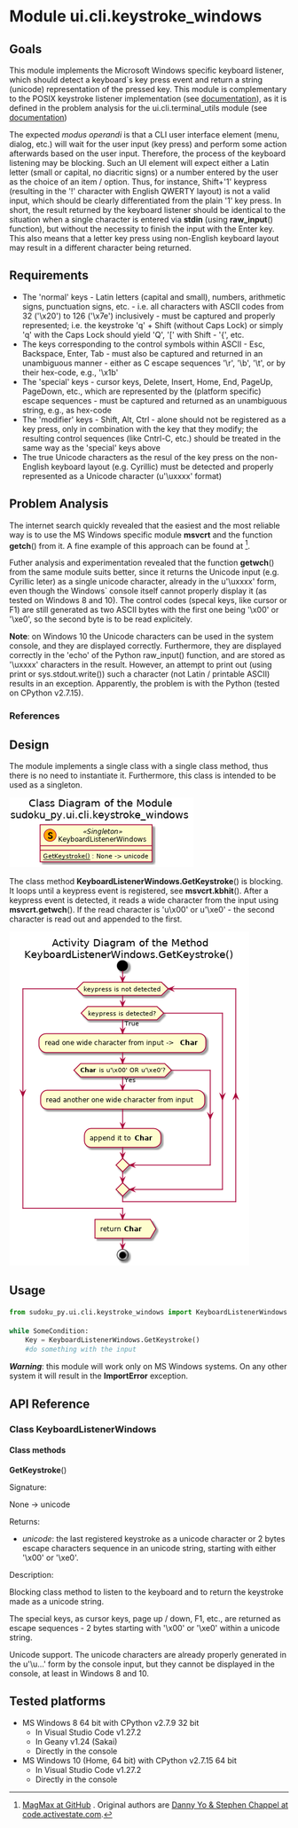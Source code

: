# Module ui.cli.keystroke_windows

## Goals

This module implements the Microsoft Windows specific keyboard listener, which should detect a keyboard`s key press event and return a string (unicode) representation of the pressed key. This module is complementary to the POSIX keystroke listener implementation (see [documentation](./ui_cli_keystroke_linux.md)), as it is defined in the problem analysis for the ui.cli.terminal_utils module (see [documentation](./ui_cli_terminal_utils.md))

The expected *modus operandi* is that a CLI user interface element (menu, dialog, etc.) will wait for the user input (key press) and perform some action afterwards based on the user input. Therefore, the process of the keyboard listening may be blocking. Such an UI element will expect either a Latin letter (small or capital, no diacritic signs) or a number entered by the user as the choice of an item / option. Thus, for instance, Shift+'1' keypress (resulting in the '!' character with English QWERTY layout) is not a valid input, which should be clearly differentiated from the plain '1' key press. In short, the result returned by the keyboard listener should be identical to the situation when a single character is entered via **stdin** (using **raw_input**() function), but without the necessity to finish the input with the Enter key. This also means that a letter key press using non-English keyboard layout may result in a different character being returned.

## Requirements

* The 'normal' keys - Latin letters (capital and small), numbers, arithmetic signs, punctuation signs, etc. - i.e. all characters with ASCII codes from 32 ('\x20') to 126 ('\x7e') inclusively - must be captured and properly represented; i.e. the keystroke 'q' + Shift (without Caps Lock) or simply 'q' with the Caps Lock should yield 'Q', '[' with Shift - '{', etc.
* The keys corresponding to the control symbols within ASCII - Esc, Backspace, Enter, Tab - must also be captured and returned in an unambiguous manner - either as C escape sequences '\r', '\b', '\t', or by their hex-code, e.g., '\x1b'
* The 'special' keys - cursor keys, Delete, Insert, Home, End, PageUp, PageDown, etc., which are represented by the (platform specific) escape sequences - must be captured and returned as an unambiguous string, e.g., as hex-code
* The 'modifier' keys - Shift, Alt, Ctrl - alone should not be registered as a key press, only in combination with the key that they modify; the resulting control sequences (like Cntrl-C, etc.) should be treated in the same way as the 'special' keys above
* The true Unicode characters as the resul of the key press on the non-English keyboard layout (e.g. Cyrillic) must be detected and properly represented as a Unicode character (u'\uxxxx' format)

## Problem Analysis

The internet search quickly revealed that the easiest and the most reliable way is to use the MS Windows specific module **msvcrt** and the function **getch**() from it. A fine example of this approach can be found at [^1].

Futher analysis and experimentation revealed that the function **getwch**() from the same module suits better, since it returns the Unicode input (e.g. Cyrillic leter) as a single unicode character, already in the u'\uxxxx' form, even though the Windows` console itself cannot properly display it (as tested on Windows 8 and 10). The control codes (specal keys, like cursor or F1) are still generated as two ASCII bytes with the first one being '\x00' or '\xe0', so the second byte is to be read explicitely.

**Note**: on Windows 10 the Unicode characters can be used in the system console, and they are displayed correctly. Furthermore, they are displayed correctly in the 'echo' of the Python raw_input() function, and are stored as '\uxxxx' characters in the result. However, an attempt to print out (using print or sys.stdout.write()) such a character (not Latin / printable ASCII) results in an exception. Apparently, the problem is with the Python (tested on CPython v2.7.15).

### References

[^1]: [MagMax at GitHub](https://github.com/magmax/python-readchar) . Original authors are [Danny Yo & Stephen Chappel at code.activestate.com](http://code.activestate.com/recipes/134892).

## Design

The module implements a single class with a single class method, thus there is no need to instantiate it. Furthermore, this class is intended to be used as a singleton.

![Class diagram of the module](./UML/ui/cli/keystroke_windows/class_diagram.png)

The class method **KeyboardListenerWindows.GetKeystroke**() is blocking. It loops until a keypress event is registered, see **msvcrt.kbhit**(). After a keypress event is detected, it reads a wide character from the input using **msvcrt.getwch**(). If the read character is 'u\x00' or u'\xe0' - the second character is read out and appended to the first.

![Activity Diagram of KeyboardListenerWindows.GetKeystroke() Method](./UML/ui/cli/keystroke_windows/KeyboardListenerWindows_GetKeystroke()_Activity.png)

## Usage

```python
from sudoku_py.ui.cli.keystroke_windows import KeyboardListenerWindows

while SomeCondition:
    Key = KeyboardListenerWindows.GetKeystroke()
    #do something with the input

```

***Warning***: this module will work only on MS Windows systems. On any other system it will result in the **ImportError** exception.

## API Reference

### Class KeyboardListenerWindows

#### Class methods

**GetKeystroke**()

Signature:

None -> unicode

Returns:
  - *unicode*: the last registered keystroke as a unicode character or 2 bytes escape characters sequence in an unicode string, starting with either '\x00' or '\xe0'.

Description:

Blocking class method to listen to the keyboard and to return the keystroke made as a unicode string.

The special keys, as cursor keys, page up / down, F1, etc., are returned as escape sequences - 2 bytes starting with '\x00' or '\xe0' within a unicode string.

Unicode support. The unicode characters are already properly generated in the u'\u...' form by the console input, but they cannot be displayed in the console, at least in Windows 8 and 10.

## Tested platforms

* MS Windows 8 64 bit with CPython v2.7.9 32 bit
  - In Visual Studio Code v1.27.2
  - In Geany v1.24 (Sakai)
  - Directly in the console
* MS Windows 10 (Home, 64 bit) with CPython v2.7.15 64 bit
  - In Visual Studio Code v1.27.2
  - Directly in the console